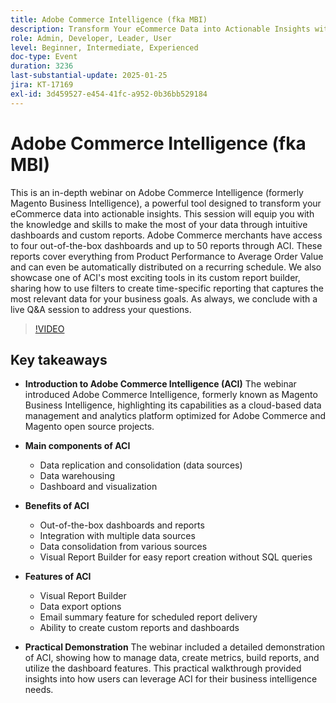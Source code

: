 ```yaml
---
title: Adobe Commerce Intelligence (fka MBI)
description: Transform Your eCommerce Data into Actionable Insights with Adobe Commerce Intelligence Custom Dashboards and Reports
role: Admin, Developer, Leader, User
level: Beginner, Intermediate, Experienced
doc-type: Event
duration: 3236
last-substantial-update: 2025-01-25
jira: KT-17169
exl-id: 3d459527-e454-41fc-a952-0b36bb529184
---
```

# Adobe Commerce Intelligence (fka MBI)

This is an in-depth webinar on Adobe Commerce Intelligence (formerly Magento Business Intelligence), a powerful tool designed to transform your eCommerce data into actionable insights. This session will equip you with the knowledge and skills to make the most of your data through intuitive dashboards and custom reports. Adobe Commerce merchants have access to four out-of-the-box dashboards and up to 50 reports through ACI. These reports cover everything from Product Performance to Average Order Value and can even be automatically distributed on a recurring schedule. We also showcase one of ACI's most exciting tools in its custom report builder, sharing how to use filters to create time-specific reporting that captures the most relevant data for your business goals. As always, we conclude with a live Q&A session to address your questions.

>[!VIDEO](https://video.tv.adobe.com/v/3443025/?learn=on&enablevpops)

## Key takeaways

* **Introduction to Adobe Commerce Intelligence (ACI)** The webinar introduced Adobe Commerce Intelligence, formerly known as Magento Business Intelligence, highlighting its capabilities as a cloud-based data management and analytics platform optimized for Adobe Commerce and Magento open source projects.

* **Main components of ACI**

  * Data replication and consolidation (data sources)
  * Data warehousing
  * Dashboard and visualization

* **Benefits of ACI**

  * Out-of-the-box dashboards and reports
  * Integration with multiple data sources
  * Data consolidation from various sources
  * Visual Report Builder for easy report creation without SQL queries

* **Features of ACI**

  * Visual Report Builder
  * Data export options
  * Email summary feature for scheduled report delivery
  * Ability to create custom reports and dashboards

* **Practical Demonstration** The webinar included a detailed demonstration of ACI, showing how to manage data, create metrics, build reports, and utilize the dashboard features. This practical walkthrough provided insights into how users can leverage ACI for their business intelligence needs.
